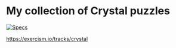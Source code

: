 # My collection of Crystal puzzles

[![Specs](https://github.com/kandayo/crystal-exercisms/workflows/Specs/badge.svg)](https://github.com/kandayo/crystal-exercisms/actions)

https://exercism.io/tracks/crystal
